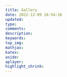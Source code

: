 ```yaml
---
title: Gallery
date: 2022-12-09 16:54:16
updated:
type:
comments:
description:
keywords:
top_img:
mathjax:
katex:
aside:
aplayer:
highlight_shrink:
---
```

